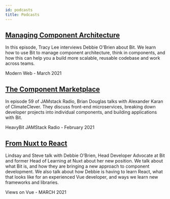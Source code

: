 ```yaml
--- 
id: podcasts
title: Podcasts
--- 
```


## [Managing Component Architecture](https://www.podbean.com/pu/pbblog-3m5bz-f0593)

In this episode, Tracy Lee interviews Debbie O'Brien about Bit. We learn how to use Bit to manage component architecture, think in components, and how this can help you a build more scalable, reusable codebase and work across teams.

Modern Web - March 2021

## [The Component Marketplace](https://www.heavybit.com/library/podcasts/jamstack-radio/ep-59-the-component-marketplace-with-alexander-karan-of-climateclever/)

In episode 59 of JAMstack Radio, Brian Douglas talks with Alexander Karan of ClimateClever. They discuss front-end microservices, breaking down developer projects into individual components, and building applications with Bit.

HeavyBit JAMStack Radio - February 2021

## [From Nuxt to React](https://devchat.tv/views-on-vue/vue-142-from-nuxt-to-react-catching-up-with-debbie-obrien/)

Lindsay and Steve talk with Debbie O'Brien, Head Developer Advocate at Bit and former Head of Learning at Nuxt about her new position. We talk about what Bit is, and how they are bringing a new approach to component development. We also talk about how Debbie is having to learn React, what that looks like for an experienced Vue developer, and ways we learn new frameworks and libraries.

Views on Vue - MARCH 2021